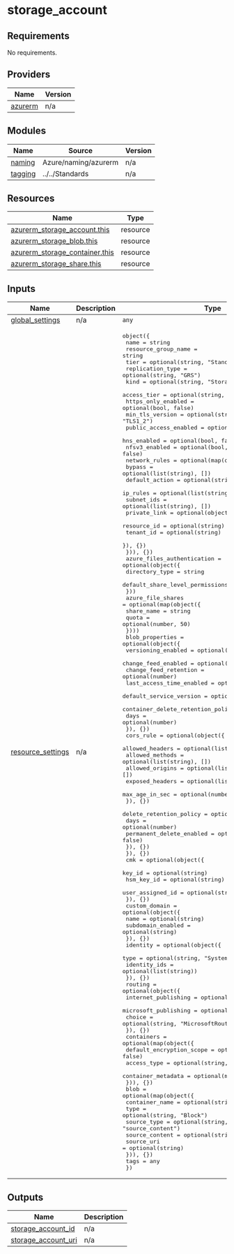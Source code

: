 # storage_account

<!-- BEGINNING OF PRE-COMMIT-TERRAFORM DOCS HOOK -->
## Requirements

No requirements.

## Providers

| Name | Version |
|------|---------|
| <a name="provider_azurerm"></a> [azurerm](#provider\_azurerm) | n/a |

## Modules

| Name | Source | Version |
|------|--------|---------|
| <a name="module_naming"></a> [naming](#module\_naming) | Azure/naming/azurerm | n/a |
| <a name="module_tagging"></a> [tagging](#module\_tagging) | ../../Standards | n/a |

## Resources

| Name | Type |
|------|------|
| [azurerm_storage_account.this](https://registry.terraform.io/providers/hashicorp/azurerm/latest/docs/resources/storage_account) | resource |
| [azurerm_storage_blob.this](https://registry.terraform.io/providers/hashicorp/azurerm/latest/docs/resources/storage_blob) | resource |
| [azurerm_storage_container.this](https://registry.terraform.io/providers/hashicorp/azurerm/latest/docs/resources/storage_container) | resource |
| [azurerm_storage_share.this](https://registry.terraform.io/providers/hashicorp/azurerm/latest/docs/resources/storage_share) | resource |

## Inputs

| Name | Description | Type | Default | Required |
|------|-------------|------|---------|:--------:|
| <a name="input_global_settings"></a> [global\_settings](#input\_global\_settings) | n/a | `any` | n/a | yes |
| <a name="input_resource_settings"></a> [resource\_settings](#input\_resource\_settings) | n/a | <pre>object({<br/>    name                  = string<br/>    resource_group_name   = string<br/>    tier                  = optional(string, "Standard")<br/>    replication_type      = optional(string, "GRS")<br/>    kind                  = optional(string, "StorageV2")<br/>    access_tier           = optional(string, "Hot")<br/>    https_only_enabled    = optional(bool, false)<br/>    min_tls_version       = optional(string, "TLS1_2")<br/>    public_access_enabled = optional(bool, false)<br/>    hns_enabled           = optional(bool, false)<br/>    nfsv3_enabled         = optional(bool, false)<br/>    network_rules = optional(map(object({<br/>      bypass         = optional(list(string), [])<br/>      default_action = optional(string)<br/>      ip_rules       = optional(list(string), [])<br/>      subnet_ids     = optional(list(string), [])<br/>      private_link = optional(object({<br/>        resource_id = optional(string)<br/>        tenant_id   = optional(string)<br/>      }), {})<br/>    })), {})<br/>    azure_files_authentication = optional(object({<br/>      directory_type                  = string<br/>      default_share_level_permissions = string<br/>    }))<br/>    azure_file_shares = optional(map(object({<br/>      share_name = string<br/>      quota      = optional(number, 50)<br/>    })))<br/>    blob_properties = optional(object({<br/>      versioning_enabled       = optional(bool)<br/>      change_feed_enabled      = optional(bool)<br/>      change_feed_retention    = optional(number)<br/>      last_access_time_enabled = optional(bool)<br/>      default_service_version  = optional(string)<br/>      container_delete_retention_policy = optional(object({<br/>        days = optional(number)<br/>      }), {})<br/>      cors_rule = optional(object({<br/>        allowed_headers = optional(list(string), [])<br/>        allowed_methods = optional(list(string), [])<br/>        allowed_origins = optional(list(string), [])<br/>        exposed_headers = optional(list(string), [])<br/>        max_age_in_sec  = optional(number)<br/>      }), {})<br/>      delete_retention_policy = optional(object({<br/>        days                     = optional(number)<br/>        permanent_delete_enabled = optional(bool, false)<br/>      }), {})<br/>    }), {})<br/>    cmk = optional(object({<br/>      key_id           = optional(string)<br/>      hsm_key_id       = optional(string)<br/>      user_assigned_id = optional(string)<br/>    }), {})<br/>    custom_domain = optional(object({<br/>      name              = optional(string)<br/>      subdomain_enabled = optional(string)<br/>    }), {})<br/>    identity = optional(object({<br/>      type         = optional(string, "SystemAssigned")<br/>      identity_ids = optional(list(string))<br/>    }), {})<br/>    routing = optional(object({<br/>      internet_publishing  = optional(bool, false)<br/>      microsoft_publishing = optional(bool, true)<br/>      choice               = optional(string, "MicrosoftRouting")<br/>    }), {})<br/>    containers = optional(map(object({<br/>      default_encryption_scope = optional(bool, false)<br/>      access_type              = optional(string, "private")<br/>      container_metadata       = optional(map(string))<br/>    })), {})<br/>    blob = optional(map(object({<br/>      container_name = optional(string)<br/>      type           = optional(string, "Block")<br/>      source_type    = optional(string, "source_content")<br/>      source_content = optional(string)<br/>      source_uri     = optional(string)<br/>    })), {})<br/>    tags = any<br/>  })</pre> | n/a | yes |

## Outputs

| Name | Description |
|------|-------------|
| <a name="output_storage_account_id"></a> [storage\_account\_id](#output\_storage\_account\_id) | n/a |
| <a name="output_storage_account_uri"></a> [storage\_account\_uri](#output\_storage\_account\_uri) | n/a |
<!-- END OF PRE-COMMIT-TERRAFORM DOCS HOOK -->
